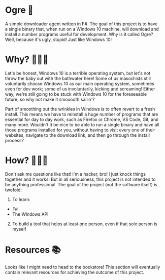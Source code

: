 # Ogre 👹
A simple downloader agent written in F#. The goal of this project is to have a single binary that, when run on a Windows 10 machine, will download and install a number programs useful for development.
Why is it called Ogre? Well, because it's ugly, stupid! Just like Windows 10! 

# Why? 🕵🏻‍♂️
Let's be honest, Windows 10 is a terrible operating system, but let's not throw the baby out with the bathwater here! Some of us masochists still voluntarily choose Windows 10 as our main operating system, sometimes even for dev work; some of us involuntarily, kicking and screaming! Either way, we're still going to be stuck with Windows 10 for the foreseeable future, so why not make it smooooth sailin'?

Part of smoothing out the wrinkles in Windows is to often revert to a fresh install. This means we have to reinstall a huge number of programs that are essential for day to day work, such as Firefox or Chrome, VS Code, Git, and many more. Wouldn't it be nice to be able to run a single binary and have all those programs installed for you, without having to visit every one of their websites, navigate to the download link, and then go through the install process?

# How? 👨🏼‍💻
Don't ask me questions like that! I'm a hacker, bro! I just knock things together and it works! But in all seriousness, this project is not intended to be anything professional. The goal of the project (not the software itself) is twofold:

1. To learn:
* F#
* The Windows API
2. To build a tool that helps at least one person, even if that sole person is myself

# Resources 📚
Looks like I might need to head to the bookstore! This section will eventually contain relevant resources for achieving the outcome of this project.
